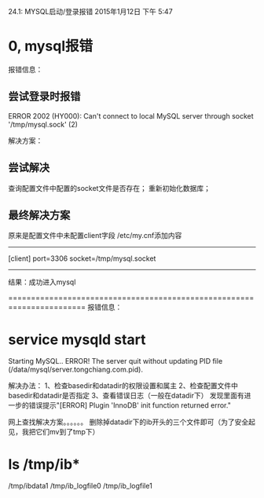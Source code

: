 24.1: MYSQL启动/登录报错
2015年1月12日
下午 5:47
 
0, mysql报错
=====================================
报错信息：
## 尝试登录时报错
ERROR 2002 (HY000): Can't connect to local MySQL server through socket '/tmp/mysql.sock' (2)
 
解决方案：
## 尝试解决
查询配置文件中配置的socket文件是否存在；
重新初始化数据库；
 
## 最终解决方案
原来是配置文件中未配置client字段
/etc/my.cnf添加内容
**********************
[client]
port=3306
socket=/tmp/mysql.socket
**********************
结果：成功进入mysql
 
 
=======================================================================
报错信息：
# service mysqld start
Starting MySQL.. ERROR! The server quit without updating PID file (/data/mysql/server.tongchiang.com.pid).
 
解决办法：
1、检查basedir和datadir的权限设置和属主
2、检查配置文件中basedir和datadir是否指定
3、查看错误日志（一般在datadir下）
发现里面有进一步的错误提示"[ERROR] Plugin 'InnoDB' init function returned error."
 
网上查找解决方案。。。。。。
删除掉datadir下的ib开头的三个文件即可（为了安全起见，我把它们mv到了tmp下）
# ls /tmp/ib*
/tmp/ibdata1  /tmp/ib_logfile0  /tmp/ib_logfile1
